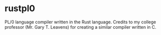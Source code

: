 # rustpl0
PL/0 language compiler written in the Rust language.
Credits to my college professor (Mr. Gary T. Leavens)  for creating a similar compiler written in C. 
